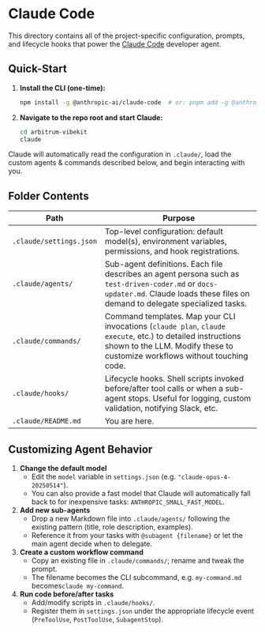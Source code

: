 # Claude Code

This directory contains all of the project-specific configuration, prompts, and lifecycle hooks that power the [Claude Code](https://docs.anthropic.com/en/docs/claude-code/overview) developer agent.

## Quick-Start

1. **Install the CLI (one-time):**
   ```bash
   npm install -g @anthropic-ai/claude-code  # or: pnpm add -g @anthropic-ai/claude-code
   ```
2. **Navigate to the repo root and start Claude:**
   ```bash
   cd arbitrum-vibekit
   claude
   ```

Claude will automatically read the configuration in `.claude/`, load the custom agents & commands described below, and begin interacting with you.

## Folder Contents

| Path                    | Purpose                                                                                                                                                                                   |
| ----------------------- | ----------------------------------------------------------------------------------------------------------------------------------------------------------------------------------------- |
| `.claude/settings.json` | Top-level configuration: default model(s), environment variables, permissions, and hook registrations.                                                                                    |
| `.claude/agents/`       | Sub-agent definitions. Each file describes an agent persona such as `test-driven-coder.md` or `docs-updater.md`. Claude loads these files on demand to delegate specialized tasks.        |
| `.claude/commands/`     | Command templates. Map your CLI invocations (`claude plan`, `claude execute`, etc.) to detailed instructions shown to the LLM. Modify these to customize workflows without touching code. |
| `.claude/hooks/`        | Lifecycle hooks. Shell scripts invoked before/after tool calls or when a sub-agent stops. Useful for logging, custom validation, notifying Slack, etc.                                    |
| `.claude/README.md`     | You are here.                                                                                                                                                                             |

## Customizing Agent Behavior

1. **Change the default model**
   - Edit the `model` variable in `settings.json` (e.g. `"claude-opus-4-20250514"`).
   - You can also provide a fast model that Claude will automatically fall back to for inexpensive tasks: `ANTHROPIC_SMALL_FAST_MODEL`.
2. **Add new sub-agents**
   - Drop a new Markdown file into `.claude/agents/` following the existing pattern (title, role description, examples).
   - Reference it from your tasks with `@subagent {filename}` or let the main agent decide when to delegate.
3. **Create a custom workflow command**
   - Copy an existing file in `.claude/commands/`; rename and tweak the prompt.
   - The filename becomes the CLI subcommand, e.g. `my-command.md` becomes`claude my-command`.
4. **Run code before/after tasks**
   - Add/modify scripts in `.claude/hooks/`.
   - Register them in `settings.json` under the appropriate lifecycle event (`PreToolUse`, `PostToolUse`, `SubagentStop`).
